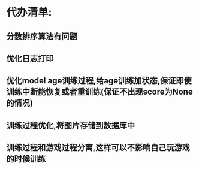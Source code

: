 # 代办清单:

## 分数排序算法有问题

## 优化日志打印

## 优化model age训练过程,给age训练加状态,保证即使训练中断能恢复或者重训练(保证不出现score为None的情况)

## 训练过程优化,将图片存储到数据库中

## 训练过程和游戏过程分离,这样可以不影响自己玩游戏的时候训练